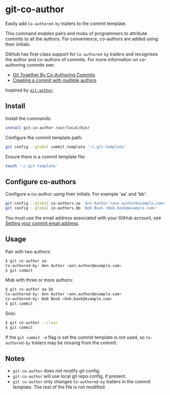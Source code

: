 # git-co-author

Easily add `Co-authored-by` trailers to the commit template.

This command enables pairs and mobs of programmers to attribute commits to all the authors. For convenience, co-authors are added using their initials.

GitHub has first-class support for `Co-authored-by` trailers and recognises the author and co-authors of commits. For more information on co-authoring commits see:
- [Git Together By Co-Authoring Commits](https://github.community/t5/Support-Protips/Git-Together-By-Co-Authoring-Commits/ba-p/27480)
- [Creating a commit with multiple authors](https://help.github.com/en/github/committing-changes-to-your-project/creating-a-commit-with-multiple-authors)

Inspired by [`git-author`](https://github.com/pivotal/git-author).

## Install

Install the commands:

```bash
install git-co-author /usr/local/bin/
```

Configure the commit template path:

```bash
git config --global commit.template '~/.git-template'
```

Ensure there is a commit template file:

```bash
touch '~/.git-template'
```

## Configure co-authors

Configure a co-author using their initials. For example 'aa' and 'bb':

```bash
git config --global co-authors.aa 'Ann Author <ann.author@example.com>'
git config --global co-authors.bb 'Bob Book <bob.book@example.com>'
```

You must use the email address associated with your GitHub account, see [Setting your commit email address](https://help.github.com/en/github/setting-up-and-managing-your-github-user-account/setting-your-commit-email-address#setting-your-commit-email-address-on-github).

## Usage

Pair with two authors:

```bash
$ git co-author aa
Co-authored-by: Ann Author <ann.author@example.com>
$ git commit
```

Mob with three or more authors:

```bash
$ git co-author aa bb
Co-authored-by: Ann Author <ann.author@example.com>
Co-authored-by: Bob Book <bob.book@example.com>
$ git commit
```

Solo:

```bash
$ git co-author --clear
$ git commit
```

If the `git commit -m` flag is set the commit template is not used, so `Co-authored-by` trailers may be missing from the commit.

## Notes

- `git-co-author` does not modify git config.
- `git-co-author` will use local git repo config, if present.
- `git co-author` only changes `Co-authored-by` trailers in the commit template. The rest of the file is not modified.
